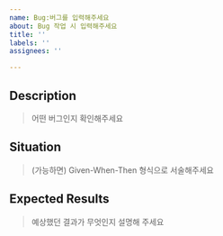 ```yaml
---
name: Bug:버그를 입력해주세요
about: Bug 작업 시 입력해주세요
title: ''
labels: ''
assignees: ''

---
```


## Description

> 어떤 버그인지 확인해주세요

## Situation

> (가능하면) Given-When-Then 형식으로 서술해주세요

## Expected Results

> 예상했던 결과가 무엇인지 설명해 주세요
